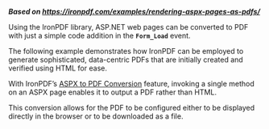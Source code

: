 ***Based on <https://ironpdf.com/examples/rendering-aspx-pages-as-pdfs/>***

Using the IronPDF library, ASP.NET web pages can be converted to PDF with just a simple code addition in the **`Form_Load`** event.

The following example demonstrates how IronPDF can be employed to generate sophisticated, data-centric PDFs that are initially created and verified using HTML for ease.

With IronPDF’s [ASPX to PDF Conversion](https://ironpdf.com/how-to/aspx-to-pdf/) feature, invoking a single method on an ASPX page enables it to output a PDF rather than HTML.

This conversion allows for the PDF to be configured either to be displayed directly in the browser or to be downloaded as a file.